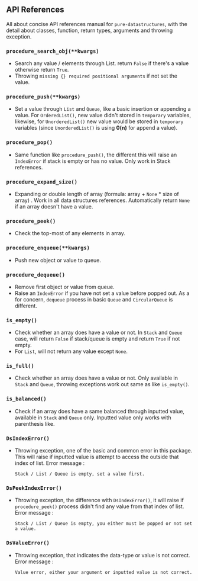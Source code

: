 ## API References

All about concise API references manual for `pure-datastructures`, with the detail about classes, function, return types, arguments and throwing exception.

### `procedure_search_obj(**kwargs)`

- Search any value / elements through List. return `False` if there's a value otherwise return `True`.
- Throwing `missing {} required positional arguments` if not set the value.

### `procedure_push(**kwargs)`

- Set a value through `List` and `Queue`, like a basic insertion or appending a value. For `OrderedList()`, new value didn't stored in `temporary` variables, likewise, for `UnorderedList()` new value would be stored in `temporary` variables (since `UnorderedList()` is using **0(n)** for append a value).

### `procedure_pop()`

- Same function like `procedure_push()`, the different this will raise an `IndexError` if stack is empty or has no value. Only work in Stack references.

### `procedure_expand_size()`

- Expanding or double length of array (formula: array + `None` * size of array) . Work in all data structures references. Automatically return `None` if an array doesn't have a value.

### `procedure_peek()`

- Check the top-most of any elements in array.

### `procedure_enqueue(**kwargs)`

- Push new object or value to queue.

### `procedure_dequeue()`

- Remove first object or value from queue.
- Raise an `IndexError` if you have not set a value before popped out. As a for concern, `dequeue` process in basic `Queue` and `CircularQueue` is different.

### `is_empty()`

- Check whether an array does have a value or not. In `Stack` and `Queue` case, will return `False` if stack/queue is empty and return `True` if not empty.
- For `List`, will not return any value except `None`.

### `is_full()`

- Check whether an array does have a value or not. Only available in `Stack` and `Queue`, throwing exceptions work out same as like `is_empty()`.

### `is_balanced()`

- Check if an array does have a same balanced through inputted value, available in `Stack` and `Queue` only. Inputted value only works with parenthesis like.

### `DsIndexError()`

- Throwing exception, one of the basic and common error in this package. This will raise if inputted value is attempt to access the outside that index of list. Error message :

    ```
    Stack / List / Queue is empty, set a value first.
    ```

### `DsPeekIndexError()`

- Throwing exception, the difference with `DsIndexError()`, it will raise if `procedure_peek()` process didn't find any value from that index of list. Error message :

    ```
    Stack / List / Queue is empty, you either must be popped or not set a value.
    ```

### `DsValueError()`

- Throwing exception, that indicates the data-type or value is not correct. Error message :

    ```
    Value error, either your argument or inputted value is not correct.
    ```